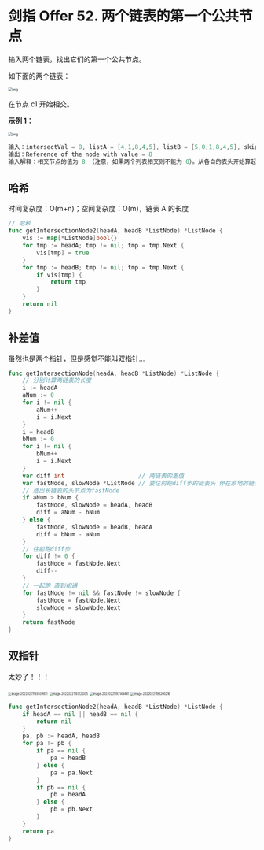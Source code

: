 # 剑指 Offer 52. 两个链表的第一个公共节点

输入两个链表，找出它们的第一个公共节点。

如下面的两个链表：

<img src="https://markdown-1303167219.cos.ap-shanghai.myqcloud.com/160_statement.png" alt="img" style="zoom:50%;" />

在节点 c1 开始相交。

**示例 1：**

<img src="https://markdown-1303167219.cos.ap-shanghai.myqcloud.com/160_example_1.png" alt="img" style="zoom:50%;" />

```go
输入：intersectVal = 8, listA = [4,1,8,4,5], listB = [5,0,1,8,4,5], skipA = 2, skipB = 3
输出：Reference of the node with value = 8
输入解释：相交节点的值为 8 （注意，如果两个列表相交则不能为 0）。从各自的表头开始算起，链表 A 为 [4,1,8,4,5]，链表 B 为 [5,0,1,8,4,5]。在 A 中，相交节点前有 2 个节点；在 B 中，相交节点前有 3 个节点。
```

## 哈希

时间复杂度：O(m+n)；空间复杂度：O(m)，链表 A 的长度

```go
// 哈希
func getIntersectionNode2(headA, headB *ListNode) *ListNode {
	vis := map[*ListNode]bool{}
	for tmp := headA; tmp != nil; tmp = tmp.Next {
		vis[tmp] = true
	}
	for tmp := headB; tmp != nil; tmp = tmp.Next {
		if vis[tmp] {
			return tmp
		}
	}
	return nil
}
```

## 补差值

虽然也是两个指针，但是感觉不能叫双指针...

```go
func getIntersectionNode(headA, headB *ListNode) *ListNode {
	// 分别计算两链表的长度
	i := headA
	aNum := 0
	for i != nil {
		aNum++
		i = i.Next
	}
	i = headB
	bNum := 0
	for i != nil {
		bNum++
		i = i.Next
	}
	var diff int                     // 两链表的差值
	var fastNode, slowNode *ListNode // 要往前跑diff步的链表头 停在原地的链表头
	// 选出长链表的头节点为fastNode
	if aNum > bNum {
		fastNode, slowNode = headA, headB
		diff = aNum - bNum
	} else {
		fastNode, slowNode = headB, headA
		diff = bNum - aNum
	}
	// 往前跑diff步
	for diff != 0 {
		fastNode = fastNode.Next
		diff--
	}
	// 一起跑 直到相遇
	for fastNode != nil && fastNode != slowNode {
		fastNode = fastNode.Next
		slowNode = slowNode.Next
	}
	return fastNode
}
```

## 双指针

太妙了！！！

<img src="https://markdown-1303167219.cos.ap-shanghai.myqcloud.com/image-20220221193039971.png" alt="image-20220221193039971" style="zoom:40%;" />

<img src="https://markdown-1303167219.cos.ap-shanghai.myqcloud.com/image-20220221193121305.png" alt="image-20220221193121305" style="zoom:40%;" />

<img src="https://markdown-1303167219.cos.ap-shanghai.myqcloud.com/image-20220221193143441.png" alt="image-20220221193143441" style="zoom:40%;" />

<img src="https://markdown-1303167219.cos.ap-shanghai.myqcloud.com/image-20220221193200216.png" alt="image-20220221193200216" style="zoom:40%;" />

```go
func getIntersectionNode2(headA, headB *ListNode) *ListNode {
	if headA == nil || headB == nil {
		return nil
	}
	pa, pb := headA, headB
	for pa != pb {
		if pa == nil {
			pa = headB
		} else {
			pa = pa.Next
		}
		if pb == nil {
			pb = headA
		} else {
			pb = pb.Next
		}
	}
	return pa
}
```

